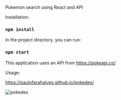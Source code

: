Pokemon search using React and API

Installation:

### `npm install`

In the project directory, you can run:

### `npm start`

This application uses an API from https://pokeapi.co/

Usage:

https://paulofarahalves.github.io/pokedex/

![pokedex](https://user-images.githubusercontent.com/60483392/231600381-84b8c369-c929-46b8-b81c-b0138f35817f.gif)
